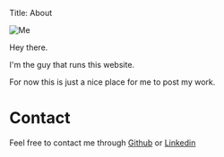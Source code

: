 Title: About


![Me]({filename}/images/me400x400.png)
<!-- {: height="350px" width="300px"} -->

Hey there.

I'm the guy that runs this website.

For now this is just a nice place for me to post my work.

# Contact
Feel free to contact me through [Github](https://github.com/GrilledChickenThighs) or [Linkedin](https://www.linkedin.com/in/paul-mendes)


<!-- ## Why I started this webpage
I saw a tutorial. And it's free hosting for whatever I want. I especially like the idea that I can point anybody here if they want to take a look at my portfolio.
 add links inside paragraph -->
<!-- ## A Brief History
I use to pay for website hosting. Now I don't.

## My purpose
Generate unique content. Shed some light. -->



<!-- ![DataAnalyst]({attach}/DataAnalyst.pdf) -->
<!-- ![Alt Text]({filename}/pdfs/DataAnalyst.pdf) -->
